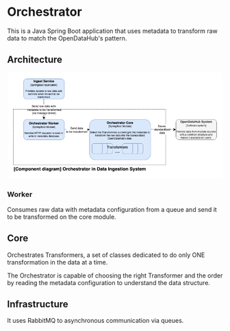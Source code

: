 # Orchestrator

This is a Java Spring Boot application that uses metadata to transform raw data to match the OpenDataHub's pattern.

## Architecture

![Component architecture](collector-consumer-COMPONENT%20ORCHESTRATOR.drawio.png)

### Worker

Consumes raw data with metadata configuration from a queue and send it to be transformed on the core module.

## Core

Orchestrates Transformers, a set of classes dedicated to do only ONE transformation in the data at a time.

The Orchestrator is capable of choosing the right Transformer and the order by reading the metadata configuration to understand the data structure.

## Infrastructure

It uses RabbitMQ to asynchronous communication via queues.